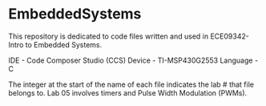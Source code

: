 # EmbeddedSystems
This repository is dedicated to code files written and used in ECE09342-Intro to Embedded Systems.

IDE - Code Composer Studio (CCS)
Device - TI-MSP430G2553
Language - C

The integer at the start of the name of each file indicates the lab # that file belongs to.
Lab 05 involves timers and Pulse Width Modulation (PWMs). 
